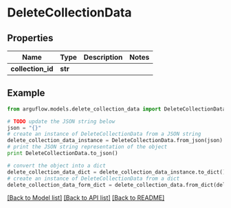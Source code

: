 # DeleteCollectionData


## Properties

Name | Type | Description | Notes
------------ | ------------- | ------------- | -------------
**collection_id** | **str** |  | 

## Example

```python
from arguflow.models.delete_collection_data import DeleteCollectionData

# TODO update the JSON string below
json = "{}"
# create an instance of DeleteCollectionData from a JSON string
delete_collection_data_instance = DeleteCollectionData.from_json(json)
# print the JSON string representation of the object
print DeleteCollectionData.to_json()

# convert the object into a dict
delete_collection_data_dict = delete_collection_data_instance.to_dict()
# create an instance of DeleteCollectionData from a dict
delete_collection_data_form_dict = delete_collection_data.from_dict(delete_collection_data_dict)
```
[[Back to Model list]](../README.md#documentation-for-models) [[Back to API list]](../README.md#documentation-for-api-endpoints) [[Back to README]](../README.md)


